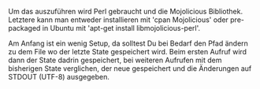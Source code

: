 Um das auszuführen wird Perl gebraucht und die Mojolicious Bibliothek.
Letztere kann man entweder installieren mit 'cpan Mojolicious' oder
pre-packaged in Ubuntu mit 'apt-get install libmojolicious-perl'.

Am Anfang ist ein wenig Setup, da solltest Du bei Bedarf den Pfad ändern
zu dem File wo der letzte State gespeichert wird. Beim ersten Aufruf
wird dann der State dadrin gespeichert, bei weiteren Aufrufen mit dem
bisherigen State verglichen, der neue gespeichert und die Änderungen auf
STDOUT (UTF-8) ausgegeben.
